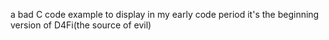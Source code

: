 a bad C code example to display in my early code period 
it's the beginning version of D4Fi(the source of evil)
